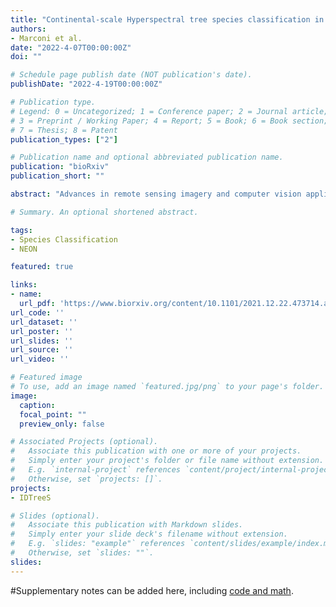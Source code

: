 ```yaml
---
title: "Continental-scale Hyperspectral tree species classification in the National Ecological Observatory Network"
authors:
- Marconi et al.
date: "2022-4-07T00:00:00Z"
doi: ""

# Schedule page publish date (NOT publication's date).
publishDate: "2022-4-19T00:00:00Z"

# Publication type.
# Legend: 0 = Uncategorized; 1 = Conference paper; 2 = Journal article;
# 3 = Preprint / Working Paper; 4 = Report; 5 = Book; 6 = Book section;
# 7 = Thesis; 8 = Patent
publication_types: ["2"]

# Publication name and optional abbreviated publication name.
publication: "bioRxiv"
publication_short: ""

abstract: "Advances in remote sensing imagery and computer vision applications unlock the potential for developing algorithms to classify individual trees from remote sensing at unprecedented scales. However, most approaches to date focus on site-specific applications and a small number of taxonomic groups. This limitation makes it hard to evaluate whether these approaches generalize well across broader geographic areas and ecosystems. Leveraging field surveys and hyperspectral remote sensing data from the National Ecological Observatory Network (NEON), we developed a continental extent model for tree species classification that can be applied to the entire network including a wide range of US terrestrial ecosystems. We compared the performance of the generalized approach to models trained at each individual site, evaluating advantages and challenges posed by training species classifiers at the US scale. We evaluated the effect of geography, environmental, and ecological conditions on the accuracy and precision of species predictions. On average, the general model resulted in good overall classification accuracy (micro-F1 score), with better accuracy than site-specific classifiers (average individual tree level accuracy of 0.77 for the general model and 0.72 for site-specific models). Aggregating species to the genus-level increased accuracy to 0.83. Regions with more species exhibited lower classification accuracy. Trees were more likely to be confused with congeneric and co-occurring species and confusion was highest for trees with structural damage and in complex closed-canopy forests."

# Summary. An optional shortened abstract.

tags:
- Species Classification
- NEON

featured: true

links:
- name:
  url_pdf: 'https://www.biorxiv.org/content/10.1101/2021.12.22.473714.abstract'
url_code: ''
url_dataset: ''
url_poster: ''
url_slides: ''
url_source: ''
url_video: ''

# Featured image
# To use, add an image named `featured.jpg/png` to your page's folder.
image:  
  caption:
  focal_point: ""
  preview_only: false

# Associated Projects (optional).
#   Associate this publication with one or more of your projects.
#   Simply enter your project's folder or file name without extension.
#   E.g. `internal-project` references `content/project/internal-project/index.md`.
#   Otherwise, set `projects: []`.
projects:
- IDTreeS

# Slides (optional).
#   Associate this publication with Markdown slides.
#   Simply enter your slide deck's filename without extension.
#   E.g. `slides: "example"` references `content/slides/example/index.md`.
#   Otherwise, set `slides: ""`.
slides:
---
```


#Supplementary notes can be added here, including [code and math](https://sourcethemes.com/academic/docs/writing-markdown-latex/).
